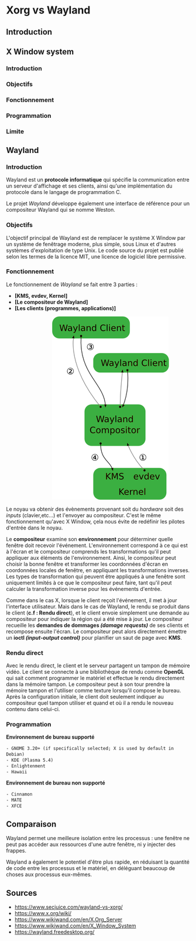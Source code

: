 # Xorg vs Wayland

## Introduction

## X Window system

### Introduction

### Objectifs

### Fonctionnement

### Programmation

### Limite

## Wayland

### Introduction

Wayland est un **protocole informatique** qui spécifie la communication entre un serveur d'affichage et ses clients, ainsi qu'une implémentation du protocole dans le langage de programmation C.

Le projet _Wayland_ développe également une interface de référence pour un compositeur Wayland qui se nomme Weston.

### Objectifs

L'objectif principal de Wayland est de remplacer le système X Window par un système de fenêtrage moderne, plus simple, sous Linux et d'autres systèmes d'exploitation de type Unix. Le code source du projet est publié selon les termes de la licence MIT, une licence de logiciel libre permissive.

### Fonctionnement

Le fonctionnement de _Wayland_ se fait entre 3 parties :

- **[KMS, evdev, Kernel]**
- **[Le compositeur de Wayland]**
- **[Les clients (programmes, applications)]**

<img src="assets\wayland-schema.png"
     alt="wayland-schema"
     style="margin-left: 25%;" />

Le noyau va obtenir des évènements provenant soit du _hardware_ soit des _inputs_ (clavier,etc...) et l'envoyer au compositeur. C'est le même fonctionnement qu'avec X Window, çela nous évite de redéfinir les pilotes d'entrée dans le noyau.

Le **compositeur** examine son **environnement** pour déterminer quelle fenêtre doit recevoir l'événement. L'environnement correspond à ce qui est à l'écran et le compositeur comprends les transformations qu'il peut appliquer aux éléments de l'environnement. Ainsi, le compositeur peut choisir la bonne fenêtre et transformer les coordonnées d'écran en coordonnées locales de fenêtre, en appliquant les transformations inverses. Les types de transformation qui peuvent être appliqués à une fenêtre sont uniquement limités à ce que le compositeur peut faire, tant qu'il peut calculer la transformation inverse pour les événements d'entrée.

Comme dans le cas X, lorsque le client reçoit l'événement, il met à jour l'interface utilisateur. Mais dans le cas de Wayland, le rendu se produit dans le client (**c.f : Rendu direct**), et le client envoie simplement une demande au compositeur pour indiquer la région qui a été mise à jour.
Le compositeur recueille les **demandes de dommages _(damage requests)_** de ses clients et recompose ensuite l'écran. Le compositeur peut alors directement émettre un **ioctl _(input-output control)_** pour planifier un saut de page avec **KMS**.

### Rendu direct

Avec le rendu direct, le client et le serveur partagent un tampon de mémoire vidéo. Le client se connecte à une bibliothèque de rendu comme **OpenGL** qui sait comment programmer le matériel et effectue le rendu directement dans la mémoire tampon. Le compositeur peut à son tour prendre la mémoire tampon et l'utiliser comme texture lorsqu'il compose le bureau. Après la configuration initiale, le client doit seulement indiquer au compositeur quel tampon utiliser et quand et où il a rendu le nouveau contenu dans celui-ci.

### Programmation

**Environnement de bureau supporté**

```
- GNOME 3.20+ (if specifically selected; X is used by default in Debian)
- KDE (Plasma 5.4)
- Enlightenment
- Hawaii
```

**Environnement de bureau non supporté**

```
- Cinnamon
- MATE
- XFCE
```

## Comparaison

Wayland permet une meilleure isolation entre les processus : une fenêtre ne peut pas accéder aux ressources d'une autre fenêtre, ni y injecter des frappes.

Wayland a également le potentiel d'être plus rapide, en réduisant la quantité de code entre les processus et le matériel, en déléguant beaucoup de choses aux processus eux-mêmes.

## Sources

- https://www.secjuice.com/wayland-vs-xorg/
- https://www.x.org/wiki/
- https://www.wikiwand.com/en/X.Org_Server
- https://www.wikiwand.com/en/X_Window_System
- https://wayland.freedesktop.org/
